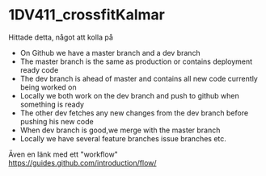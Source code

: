 # 1DV411_crossfitKalmar

Hittade detta, något att kolla på
* On Github we have a master branch and a dev branch
* The master branch is the same as production or contains deployment ready code
* The dev branch is ahead of master and contains all new code currently being worked on
* Locally we both work on the dev branch and push to github when something is ready
* The other dev fetches any new changes from the dev branch before pushing his new code
* When dev branch is good,we merge with the master branch
* Locally we have several feature branches issue branches etc.

Även en länk med ett "workflow"
https://guides.github.com/introduction/flow/

